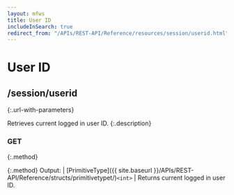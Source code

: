 ```yaml
---
layout: mfws
title: User ID
includeInSearch: true
redirect_from: "/APIs/REST-API/Reference/resources/session/userid.html"
---
```


# User ID

## /session/userid
{:.url-with-parameters}

Retrieves current logged in user ID.
{:.description}

### GET
{:.method}

{:.method}
Output: | [PrimitiveType]({{ site.baseurl }}/APIs/REST-API/Reference/structs/primitivetypet/)`<int>`
| Returns current logged in user ID.
